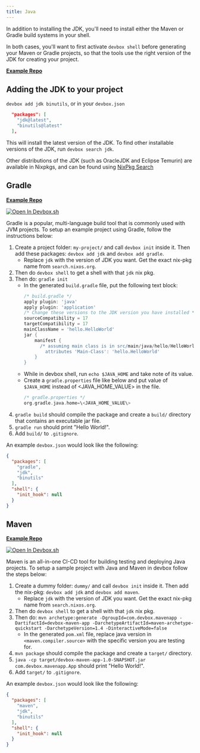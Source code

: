 ```yaml
---
title: Java
---
```


In addition to installing the JDK, you'll need to install either the Maven or Gradle build systems in your shell.

In both cases, you'll want to first activate `devbox shell` before generating your Maven or Gradle projects, so that the tools use the right version of the JDK for creating your project.

[**Example Repo**](https://github.com/jetpack-io/devbox/tree/main/examples/development/java)

## Adding the JDK to your project

`devbox add jdk binutils`, or in your `devbox.json`

```json
  "packages": [
    "jdk@latest",
    "binutils@latest"
  ],

```

This will install the latest version of the JDK. To find other installable versions of the JDK, run `devbox search jdk`.

Other distributions of the JDK (such as OracleJDK and Eclipse Temurin) are available in Nixpkgs, and can be found using [NixPkg Search](https://search.nixos.org/packages?channel=22.05&from=0&size=50&sort=relevance&type=packages&query=jdk#)

## Gradle

[**Example Repo**](https://github.com/jetpack-io/devbox/tree/main/examples/development/java/gradle/hello-world)

[![Open In Devbox.sh](https://jetpack.io/img/devbox/open-in-devbox.svg)](https://devbox.sh/open/templates/java-gradle)

Gradle is a popular, multi-language build tool that is commonly used with JVM projects. To setup an example project using Gradle, follow the instructions below:

1. Create a project folder: `my-project/` and call `devbox init` inside it. Then add these packages: `devbox add jdk` and `devbox add gradle`.
    - Replace `jdk` with the version of JDK you want. Get the exact nix-pkg name from `search.nixos.org`.
2. Then do `devbox shell` to get a shell with that `jdk` nix pkg.
3. Then do: `gradle init`
    - In the generated `build.gradle` file, put the following text block:
        ```gradle
        /* build.gradle */
        apply plugin: 'java'
        apply plugin: 'application'
        /* Change these versions to the JDK version you have installed */
        sourceCompatibility = 17
        targetCompatibility = 17
        mainClassName = 'hello.HelloWorld'
        jar {
            manifest {
              /* assuming main class is in src/main/java/hello/HelloWorld.java */
                attributes 'Main-Class': 'hello.HelloWorld'
            }
        }
        ```
    - While in devbox shell, run `echo $JAVA_HOME` and take note of its value.
    - Create a `gradle.properties` file like below and put value of `$JAVA_HOME` instead of \<JAVA_HOME_VALUE\> in the file.
      ```gradle
      /* gradle.properties */
      org.gradle.java.home=\<JAVA_HOME_VALUE\>
      ```
4. `gradle build` should compile the package and create a `build/` directory that contains an executable jar file.
5. `gradle run` should print "Hello World!".
6. Add `build/` to `.gitignore`.


An example `devbox.json` would look like the following:
```json
{
  "packages": [
    "gradle",
    "jdk",
    "binutils"
  ],
  "shell": {
    "init_hook": null
  }
}
```

## Maven

[**Example Repo**](https://github.com/jetpack-io/devbox/tree/main/examples/development/java/maven/hello-world)

[![Open In Devbox.sh](https://jetpack.io/img/devbox/open-in-devbox.svg)](https://devbox.sh/open/templates/java-maven)

Maven is an all-in-one CI-CD tool for building testing and deploying Java projects. To setup a sample project with Java and Maven in devbox follow the steps below:

1. Create a dummy folder: `dummy/` and call `devbox init` inside it. Then add the nix-pkg: `devbox add jdk` and `devbox add maven`.
    - Replace `jdk` with the version of JDK you want. Get the exact nix-pkg name from `search.nixos.org`.
2. Then do `devbox shell` to get a shell with that `jdk` nix pkg.
3. Then do: `mvn archetype:generate -DgroupId=com.devbox.mavenapp -DartifactId=devbox-maven-app -DarchetypeArtifactId=maven-archetype-quickstart -DarchetypeVersion=1.4 -DinteractiveMode=false`
    - In the generated `pom.xml` file, replace java version in `<maven.compiler.source>` with the specific version you are testing for.
4. `mvn package` should compile the package and create a `target/` directory.
5. `java -cp target/devbox-maven-app-1.0-SNAPSHOT.jar com.devbox.mavenapp.App` should print "Hello World!".
6. Add `target/` to `.gitignore`.

An example `devbox.json` would look like the following:
```json
{
  "packages": [
    "maven",
    "jdk",
    "binutils"
  ],
  "shell": {
    "init_hook": null
  }
}
```

